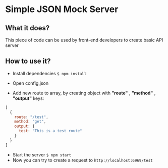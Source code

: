 # Simple JSON Mock Server

## What it does?

This piece of code can be used by front-end developers to create basic API server

## How to use it?

- Install dependencies
  `$ npm install`

- Open config.json
- Add new route to array, by creating object with **"route"** , **"method"** , **"output"** keys:

```javascript
[
  {
    route: "/test",
    method: "get",
    output: {
      test: "This is a test route"
    }
  }
]
```

- Start the server `$ npm start`
- Now you can try to create a request to `http://localhost:6969/test`
